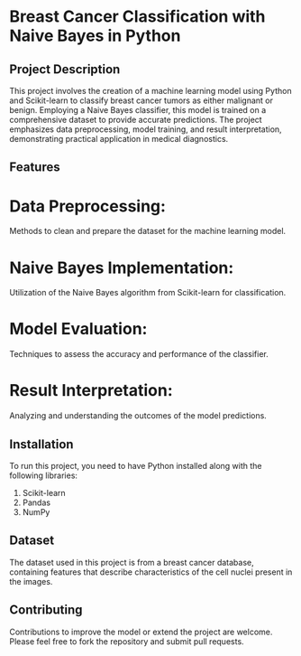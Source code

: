 # Breast Cancer Classification with Naive Bayes in Python

## Project Description
This project involves the creation of a machine learning model using Python and Scikit-learn to classify breast cancer tumors as either malignant or benign. Employing a Naive Bayes classifier, this model is trained on a comprehensive dataset to provide accurate predictions. The project emphasizes data preprocessing, model training, and result interpretation, demonstrating practical application in medical diagnostics.

## Features
# Data Preprocessing: 
Methods to clean and prepare the dataset for the machine learning model.
# Naive Bayes Implementation: 
Utilization of the Naive Bayes algorithm from Scikit-learn for classification.
# Model Evaluation: 
Techniques to assess the accuracy and performance of the classifier.
# Result Interpretation: 
Analyzing and understanding the outcomes of the model predictions.

## Installation
To run this project, you need to have Python installed along with the following libraries:
1. Scikit-learn
2. Pandas
3. NumPy

## Dataset
The dataset used in this project is from a breast cancer database, containing features that describe characteristics of the cell nuclei present in the images.

## Contributing
Contributions to improve the model or extend the project are welcome. Please feel free to fork the repository and submit pull requests.

